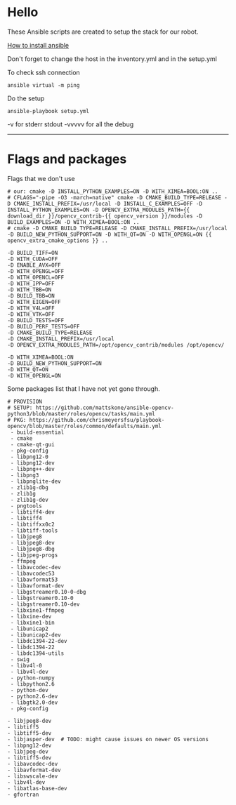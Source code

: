 # Hello

These Ansible scripts are created to setup the stack for our robot.

[How to install ansible](https://www.cyberciti.biz/python-tutorials/linux-tutorial-install-ansible-configuration-management-and-it-automation-tool/)

Don't forget to change the host in the inventory.yml and in the setup.yml

To check ssh connection

`ansible virtual -m ping`


Do the setup

`ansible-playbook setup.yml`


-v for stderr stdout
-vvvvv for all the debug

----

# Flags and packages


Flags that we don't use

```
# our: cmake -D INSTALL_PYTHON_EXAMPLES=ON -D WITH_XIMEA=BOOL:ON ..
# CFLAGS="-pipe -O3 -march=native" cmake -D CMAKE_BUILD_TYPE=RELEASE -D CMAKE_INSTALL_PREFIX=/usr/local -D INSTALL_C_EXAMPLES=OFF -D INSTALL_PYTHON_EXAMPLES=ON -D OPENCV_EXTRA_MODULES_PATH={{ download_dir }}/opencv_contrib-{{ opencv_version }}/modules -D BUILD_EXAMPLES=ON -D WITH_XIMEA=BOOL:ON ..
# cmake -D CMAKE_BUILD_TYPE=RELEASE -D CMAKE_INSTALL_PREFIX=/usr/local -D BUILD_NEW_PYTHON_SUPPORT=ON -D WITH_QT=ON -D WITH_OPENGL=ON {{ opencv_extra_cmake_options }} ..

-D BUILD_TIFF=ON
-D WITH_CUDA=OFF
-D ENABLE_AVX=OFF
-D WITH_OPENGL=OFF
-D WITH_OPENCL=OFF
-D WITH_IPP=OFF
-D WITH_TBB=ON
-D BUILD_TBB=ON
-D WITH_EIGEN=OFF
-D WITH_V4L=OFF
-D WITH_VTK=OFF
-D BUILD_TESTS=OFF
-D BUILD_PERF_TESTS=OFF
-D CMAKE_BUILD_TYPE=RELEASE
-D CMAKE_INSTALL_PREFIX=/usr/local
-D OPENCV_EXTRA_MODULES_PATH=/opt/opencv_contrib/modules /opt/opencv/

-D WITH_XIMEA=BOOL:ON
-D BUILD_NEW_PYTHON_SUPPORT=ON
-D WITH_QT=ON
-D WITH_OPENGL=ON
```

Some packages list that I have not yet gone through.

```
# PROVISION
# SETUP: https://github.com/mattskone/ansible-opencv-python3/blob/master/roles/opencv/tasks/main.yml
# PKG: https://github.com/chrismeyersfsu/playbook-opencv/blob/master/roles/common/defaults/main.yml
 - build-essential
 - cmake
 - cmake-qt-gui
 - pkg-config
 - libpng12-0
 - libpng12-dev
 - libpng++-dev
 - libpng3
 - libpnglite-dev
 - zlib1g-dbg
 - zlib1g
 - zlib1g-dev
 - pngtools
 - libtiff4-dev
 - libtiff4
 - libtiffxx0c2
 - libtiff-tools
 - libjpeg8
 - libjpeg8-dev
 - libjpeg8-dbg
 - libjpeg-progs
 - ffmpeg
 - libavcodec-dev
 - libavcodec53
 - libavformat53
 - libavformat-dev
 - libgstreamer0.10-0-dbg
 - libgstreamer0.10-0
 - libgstreamer0.10-dev
 - libxine1-ffmpeg
 - libxine-dev
 - libxine1-bin
 - libunicap2
 - libunicap2-dev
 - libdc1394-22-dev
 - libdc1394-22
 - libdc1394-utils
 - swig
 - libv4l-0
 - libv4l-dev
 - python-numpy
 - libpython2.6
 - python-dev
 - python2.6-dev
 - libgtk2.0-dev
 - pkg-config
```

```
- libjpeg8-dev
- libtiff5
- libtiff5-dev
- libjasper-dev  # TODO: might cause issues on newer OS versions
- libpng12-dev
- libjpeg-dev
- libtiff5-dev
- libavcodec-dev
- libavformat-dev
- libswscale-dev
- libv4l-dev
- libatlas-base-dev
- gfortran
```
